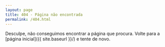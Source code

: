 ```yaml
---
layout: page
title: 404 - Página não encontrada
permalink: /404.html
---
```


Desculpe, não conseguimos encontrar a página que procura. Volte para a [página inicial]({{ site.baseurl }}/) e tente de novo.